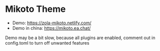 # Mikoto Theme

- Demo: https://zola-mikoto.netlify.com/
- Demo in china: https://mikoto.ea.chat/

Demo may be a bit slow, because all plugins are enabled, comment out in config.toml to turn off unwanted features

